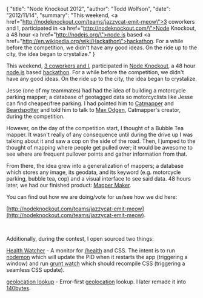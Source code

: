{
  "title": "Node Knockout 2012",
  "author": "Todd Wolfson",
  "date": "2012/11/14",
  "summary": "This weekend, <a href=\"http://nodeknockout.com/teams/jazzycat-emit-meow\">3 coworkers and I</a>, participated in <a href=\"http://nodeknockout.com/\">Node Knockout</a>, a 48 hour <a href=\"http://nodejs.org/\">node.js</a> based <a href=\"http://en.wikipedia.org/wiki/Hackathon\">hackathon</a>. For a while before the competition, we didn't have any good ideas. On the ride up to the city, the idea began to crystalize."
}

This weekend, [3 coworkers and I](http://nodeknockout.com/teams/jazzycat-emit-meow), participated in [Node Knockout](http://nodeknockout.com/), a 48 hour [node.js](http://nodejs.org/) based [hackathon](http://en.wikipedia.org/wiki/Hackathon). For a while before the competition, we didn't have any good ideas. On the ride up to the city, the idea began to crystalize.

Jesse (one of my teammates) had had the idea of building a motorcycle parking mapper; a database of geotagged data so motorcyclists like Jesse can find cheaper/free parking. I had pointed him to [Catmapper](http://catmapper.com/) and [Beardspotter](http://beardspotter.com/) and told him to talk to [Max Odgen](http://maxogden.com/), Catmapper's creator, during the competition.

However, on the day of the competition start, I thought of a Bubble Tea mapper. It wasn't really of any consequence until during the drive up I was talking about it and saw a cop on the side of the road. Then, I jumped to the thought of mapping where people get pulled over; it would be awesome to see where are frequent pullover points and gather information from that.

From there, the idea grew into a generalization of mappers; a database which stores any image, its geodata, and its keyword (e.g. motorcycle parking, bubble tea, cop) and a visual interface to see said data. 48 hours later, we had our finished product: [Mapper Maker](http://jazzycat-emit-meow.nko3.jitsu.com/).

You can find out how we are doing/vote for us/see how we did here:

[http://nodeknockout.com/teams/jazzycat-emit-meow](http://nodeknockout.com/teams/jazzycat-emit-meow).

&nbsp;

Additionally, during the contest, I open sourced two things:

[Health Watcher](https://gist.github.com/4049879) - A monitor for [/health](https://gist.github.com/3792062) and CSS. The intent is to run [nodemon](https://github.com/remy/nodemon) which will update the PID when it restarts the app (triggering a window) and run [grunt watch](https://github.com/gruntjs/grunt-contrib-watch) which should recompile CSS (triggering a seamless CSS update).

[geolocation lookup](https://gist.github.com/4053059) - Error-first [geolocation](https://developer.mozilla.org/en-US/docs/Using_geolocation) lookup. I later remade it into [140bytes](https://gist.github.com/4057883).